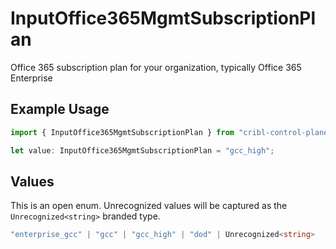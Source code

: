 # InputOffice365MgmtSubscriptionPlan

Office 365 subscription plan for your organization, typically Office 365 Enterprise

## Example Usage

```typescript
import { InputOffice365MgmtSubscriptionPlan } from "cribl-control-plane/models";

let value: InputOffice365MgmtSubscriptionPlan = "gcc_high";
```

## Values

This is an open enum. Unrecognized values will be captured as the `Unrecognized<string>` branded type.

```typescript
"enterprise_gcc" | "gcc" | "gcc_high" | "dod" | Unrecognized<string>
```